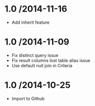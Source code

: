 # 1.0	/2014-11-16
- Add inherit feature

# 1.0	/2014-11-09
- Fix distinct query issue
- Fix result columns lost table alias issue
- Use default null join in Criteria

# 1.0	/2014-10-25
- Import to Github 